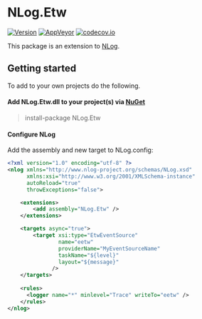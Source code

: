 NLog.Etw
============


[![Version](https://badge.fury.io/nu/NLog.Etw.svg)](https://www.nuget.org/packages/NLog.Etw)
[![AppVeyor](https://img.shields.io/appveyor/ci/nlog/nlog-Etw/master.svg)](https://ci.appveyor.com/project/nlog/nlog-Etw/branch/master)
[![codecov.io](https://codecov.io/github/NLog/NLog.Etw/coverage.svg?branch=master)](https://codecov.io/github/NLog/NLog.Etw?branch=master)

This package is an extension to [NLog](https://github.com/NLog/NLog/). 

## Getting started

To add to your own projects do the following.

#### Add NLog.Etw.dll to your project(s) via [NuGet](http://www.nuget.org/packages/NLog.Etw/)

  > install-package NLog.Etw

#### Configure NLog

Add the assembly and new target to NLog.config:

```xml
<?xml version="1.0" encoding="utf-8" ?>
<nlog xmlns="http://www.nlog-project.org/schemas/NLog.xsd"
      xmlns:xsi="http://www.w3.org/2001/XMLSchema-instance"
      autoReload="true"
      throwExceptions="false">

    <extensions>
        <add assembly="NLog.Etw" />
    </extensions>

    <targets async="true">
        <target xsi:type="EtwEventSource"
                name="eetw"
				providerName="MyEventSourceName"
				taskName="${level}"
                layout="${message}"
              />
    </targets>
    
    <rules>
      <logger name="*" minlevel="Trace" writeTo="eetw" />
    </rules>
</nlog>
```
